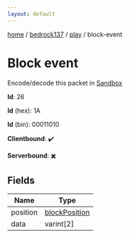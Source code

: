 ```yaml
---
layout: default
---
```


[home](/)  /  [bedrock137](/protocol/bedrock137)  /  [play](/protocol/bedrock137/play)  /  block-event

# Block event

Encode/decode this packet in [Sandbox](../../../sandbox/bedrock137#Play.BlockEvent)

**Id**: 26

**Id** (hex): 1A

**Id** (bin): 00011010

**Clientbound**: ✔️

**Serverbound**: ✖️

## Fields

Name | Type
---|---
position | [blockPosition](/protocol/bedrock137/types/block-position)
data | varint[2]
